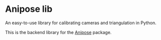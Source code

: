 # Anipose lib

An easy-to-use library for calibrating cameras and triangulation in Python.

This is the backend library for the [Anipose](https://github.com/lambdaloop/anipose) package.




